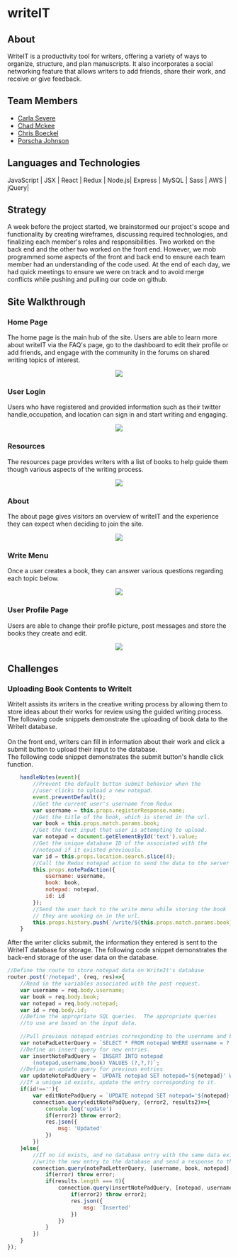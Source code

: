 # writeIT


## About
WriteIT is a productivity tool for writers, offering a variety of ways to organize, structure, and plan manuscripts. It also incorporates a social networking feature that allows writers to add friends, share their work, and receive or give feedback.

## Team Members
- [Carla Severe]
- [Chad Mckee]
- [Chris Boeckel]
- [Porscha Johnson]



[Carla Severe]:<https://github.com/csevere>
[Chad Mckee]:<https://github.com/chadm9>
[Chris Boeckel]: <https://github.com/cboe07>
[Porscha Johnson]: <https://github.com/Porscha07>


[here]:<>

## Languages and Technologies

JavaScript | JSX | React | Redux | Node.js| Express | MySQL | Sass | AWS | jQuery|


## Strategy

A week before the project started, we brainstormed our project's scope and functionality by creating  wireframes, discussing required technologies, and finalizing each member's roles and responsibilities. Two worked on the back end and the other two worked on the front end. However, we mob programmed some aspects of the front and back end to ensure each team member had an understanding of the code used. At the end of each day, we had quick meetings to ensure we were on track and to avoid merge conflicts while pushing and pulling our code on github. 

## Site Walkthrough

 ### Home Page
The home page is the main hub of the site. Users are able to learn more about writeIT via the FAQ's page, go to the dashboard to edit their profile or add friends, and engage with the community in the forums on shared writing topics of interest.

<p align='center'>
  <img src="public/home.png">
</p>

### User Login
Users who have registered and provided information such as their twitter handle,occupation, and location can sign in and start writing and engaging.

<p align='center'>
  <img src="public/login.png">
 </p>


 ### Resources
 The resources page provides writers with a list of books to help guide them though various aspects of the writing process. 

<p align='center'>
  <img src="public/resources.png">
</p>


 ### About
 The about page gives visitors an overview of writeIT and the experience they can expect when deciding to join the site. 

<p align='center'>
  <img src="public/about.png">
</p>

### Write Menu
Once a user creates a book, they can answer various questions regarding each topic below.

<p align='center'>
  <img src="public/writeIt-Menu.png">
 </p>

### User Profile Page
Users are able to change their profile picture, post messages and store the books they create and edit.

 <p align='center'>
 	<img src='public/writeIt-user-page.png'>
 </p>
 
## Challenges

### Uploading Book Contents to WriteIt
WriteIt assists its writers in the creative writing process by
allowing them to store ideas about their works for review using
the guided writing process.  The following code snippets demonstrate
the uploading of book data to the WriteIt database.
<br><br>
On the front end, writers can fill in information about their work
and click a submit button to upload their input to the database.  
The following code snippet demonstrates the submit button's handle
click function.
```JavaScript
    handleNotes(event){
        //Prevent the default button submit behavior when the
        //user clicks to upload a new notepad.
        event.preventDefault();
        //Get the current user's username from Redux
        var username = this.props.registerResponse.name;
        //Get the title of the book, which is stored in the url.
        var book = this.props.match.params.book;
        //Get the text input that user is attempting to upload.
        var notepad = document.getElementById('text').value;
        //Get the unique database ID of the associated with the 
        //notepad if it existed previouslu.
        var id = this.props.location.search.slice(4);
        //Call the Redux notepad action to send the data to the server
        this.props.notePadAction({
            username: username,
            book: book,
            notepad: notepad,
            id: id
        });
        //Send the user back to the write menu while storing the book
        // they are wooking on in the url.  
        this.props.history.push(`/write/${this.props.match.params.book}`);
    }
```
After the writer clicks submit, the information they entered is sent to 
the WriteIT database for storage.  The following code snippet demonstrates
the back-end storage of the user data on the database.
```JavaScript
//Define the route to store notepad data on WriteIt's database
router.post('/notepad', (req, res)=>{
    //Read in the variables associated with the post request.
    var username = req.body.username;
    var book = req.body.book;
    var notepad = req.body.notepad;
    var id = req.body.id;
    //Define the appropriate SQL queries.  The appropriate queries
    //to use are based on the input data.
    
    //Pull previous notepad entries corresponding to the username and book title.
    var notePadLetterQuery = `SELECT * FROM notepad WHERE username = ? AND book = ? AND notepad = ?`;
    //Define an insert query for new entries.
    var insertNotePadQuery = `INSERT INTO notepad
        (notepad,username,book) VALUES (?,?,?)`;
    //Define an update query for previous entries
    var updateNotePadQuery = `UPDATE notepad SET notepad='${notepad}' WHERE username='${username}' AND book='${book}';`;
    //If a unique id exists, update the entry corresponding to it.
    if(id!==''){
        var editNotePadQuery = `UPDATE notepad SET notepad='${notepad}' WHERE id='${id}';`;
        connection.query(editNotePadQuery, (error2, results2)=>{
            console.log('update')
            if(error2) throw error2;
            res.json({
                msg: 'Updated'
            })
        })
    }else{
        //If no id exists, and no database entry with the same data exists,
        //write the new entry to the database and send a response to the front-end.
        connection.query(notePadLetterQuery, [username, book, notepad], (error,results)=>{
            if(error) throw error;
            if(results.length === 0){
                connection.query(insertNotePadQuery, [notepad, username, book],(error2, results2)=>{
                    if(error2) throw error2;
                    res.json({
                        msg: 'Inserted'
                    })
                })
            }
        })
    }
});

